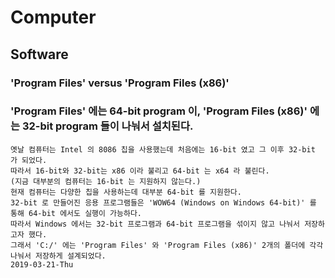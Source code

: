 # Computer

## Software

### 'Program Files' versus 'Program Files (x86)'

### 'Program Files' 에는 64-bit program 이, 'Program Files (x86)' 에는 32-bit program 들이 나눠서 설치된다.
```
옛날 컴퓨터는 Intel 의 8086 칩을 사용했는데 처음에는 16-bit 였고 그 이후 32-bit 가 되었다.
따라서 16-bit와 32-bit는 x86 이라 불리고 64-bit 는 x64 라 불린다.
(지금 대부분의 컴퓨터는 16-bit 는 지원하지 않는다.)
현재 컴퓨터는 다양한 칩을 사용하는데 대부분 64-bit 를 지원한다.
32-bit 로 만들어진 응용 프로그램들은 'WOW64 (Windows on Windows 64-bit)' 를 통해 64-bit 에서도 실행이 가능하다.
따라서 Windows 에서는 32-bit 프로그램과 64-bit 프로그램을 섞이지 않고 나눠서 저장하고자 했다.
그래서 'C:/' 에는 'Program Files' 와 'Program Files (x86)' 2개의 폴더에 각각 나눠서 저장하게 설계되었다.
2019-03-21-Thu
```
